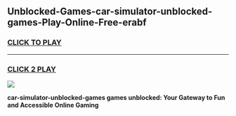 
## Unblocked-Games-car-simulator-unblocked-games-Play-Online-Free-erabf
<h3>
<a href="https://premium76.site?title=car-simulator-unblocked-games&ref=26A">CLICK TO PLAY</a></h3>
<hr>

<h3>
<a href="https://premium76.site?title=car-simulator-unblocked-games&ref=26A">CLICK 2 PLAY</a>
  
</h3>

<a href="https://premium76.site?title=car-simulator-unblocked-games&ref=26A"><img src="https://clearcache.store/games.png"></a>


**car-simulator-unblocked-games games unblocked: Your Gateway to Fun and Accessible Online Gaming**
